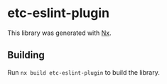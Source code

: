 # etc-eslint-plugin

This library was generated with [Nx](https://nx.dev).

## Building

Run `nx build etc-eslint-plugin` to build the library.
